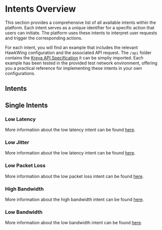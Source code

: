 # Intents Overview
This section provides a comprehensive list of all available intents within the platform. Each intent serves as a unique identifier for a specific action that users can initiate. The platform uses these intents to interpret user requests and trigger the corresponding actions.

For each intent, you will find an example that includes the relevant HawkWing configuration and the associated API request. The `/api` folder contains the [Kreya API Specification](https://kreya.app/) it can be simpliy imported.
 Each example has been tested in the provided test network environment, offering you a practical reference for implementing these intents in your own configurations.

## Intents

## Single Intents

### Low Latency
More information about the low latency intent can be found [here](./low-latency.md).

### Low Jitter
More information about the low latency intent can be found [here](./low-jitter.md).

### Low Packet Loss
More information about the low packet loss intent can be found [here](./low-packet-loss.md).


### High Bandwidth

More information about the high bandwidth intent can be found [here](./high-bandwidth.md).

### Low Bandwidth
More information about the low bandwidth intent can be found [here](./low-bandwidth.md).